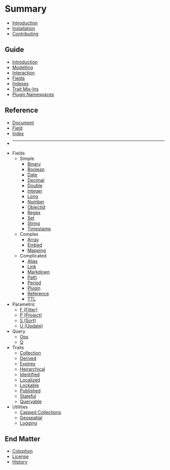 # Summary

* [Introduction](README.md)
* [Installation](installation.md)
* [Contributing](contributing.md)

## Guide

* [Introduction](guide.md#introduction)
* [Modelling](guide.md#document-modelling)
* [Interaction](guide.md#document-interaction)
* [Fields](guide.md#fields)
* [Indexes](guide.md#indexes)
* [Trait Mix-Ins](guide.md#trait-mix-ins)
* [Plugin Namespaces](guide.md#plugin-namespaces)

## Reference

* [Document](reference/document.md)
* [Field](reference/field/README.md)
* [Index](reference/index.md)
* ---
* Fields
  * Simple
    * [Binary](reference/field/binary.md)
    * [Boolean](reference/field/boolean.md)
    * [Date](reference/field/date.md)
    * [Decimal](reference/field/decimal.md)
    * [Double](reference/field/double.md)
    * [Integer](reference/field/integer.md)
    * [Long](reference/field/long.md)
    * [Number](reference/field/number.md)
    * [ObjectId](reference/field/objectid.md)
    * [Regex](reference/field/regex.md)
    * [Set](reference/field/set.md)
    * [String](reference/field/string.md)
    * [Timestamp](reference/field/timestamp.md)
  * Complex
    * [Array](reference/field/array.md)
    * [Embed](reference/field/embed.md)
    * [Mapping](reference/field/mapping.md)
  * Complicated
    * [Alias](reference/field/alias.md)
    * [Link](reference/field/link.md)
    * [Markdown](reference/field/markdown.md)
    * [Path](reference/field/path.md)
    * [Period](reference/field/period.md)
    * [Plugin](reference/field/plugin.md)
    * [Reference](reference/field/reference.md)
    * [TTL](reference/field/ttl.md)
* Parametric
  * [F \(Filter\)](reference/parametric.md#filtering)
  * [P \(Project\)](reference/parametric.md#projection)
  * [S \(Sort\)](reference/parametric.md#sorting)
  * [U \(Update\)](reference/parametric.md#updates)
* Query
  * [Ops](api/query/ops.md)
  * [Q](api/query/query.md)
* Traits
  * [Collection](reference/trait/collection.md)
  * [Derived](reference/trait/derived.md)
  * [Expires](reference/trait/expires.md)
  * [Heirarchical](reference/trait/heirarchical.md)
  * [Identified](reference/trait/identified.md)
  * [Localized](reference/trait/localized.md)
  * [Lockable](reference/trait/lockable.md)
  * [Published](reference/trait/published.md)
  * [Stateful](reference/trait/stateful.md)
  * [Queryable](reference/trait/queryable.md)
* Utilities
  * [Capped Collections](reference/capped.md)
  * [Geospatial](reference/geospatial.md)
  * [Logging](reference/logging.md)

## End Matter

* [Colophon](colophon.md)
* [License](license.md)
* [History](history.md)
